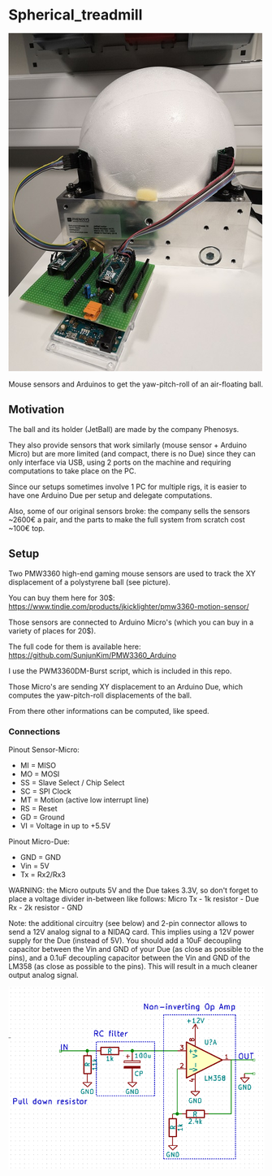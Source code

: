 # Spherical_treadmill

![picture](https://github.com/aphilip442/Spherical_treadmill/blob/master/spherical_treadmill.jpg)

Mouse sensors and Arduinos to get the yaw-pitch-roll of an air-floating ball.

## Motivation

The ball and its holder (JetBall) are made by the company Phenosys. 

They also provide sensors that work similarly (mouse sensor + Arduino Micro) but are more limited (and compact, there is no Due) since they can only interface via USB, using 2 ports on the machine and requiring computations to take place on the PC.

Since our setups sometimes involve 1 PC for multiple rigs, it is easier to have one Arduino Due per setup and delegate computations.

Also, some of our original sensors broke: the company sells the sensors ~2600€ a pair, and the parts to make the full system from scratch cost ~100€ top.

## Setup

Two PMW3360 high-end gaming mouse sensors are used to track the XY displacement of a polystyrene ball (see picture). 

You can buy them here for 30$: https://www.tindie.com/products/jkicklighter/pmw3360-motion-sensor/

Those sensors are connected to Arduino Micro's (which you can buy in a variety of places for 20$). 

The full code for them  is available here: https://github.com/SunjunKim/PMW3360_Arduino

I use the PWM3360DM-Burst script, which is included in this repo.

Those Micro's are sending XY displacement to an Arduino Due, which computes the yaw-pitch-roll displacements of the ball.

From there other informations can be computed, like speed.

### Connections

Pinout Sensor-Micro:
* MI = MISO
* MO = MOSI
* SS = Slave Select / Chip Select
* SC = SPI Clock
* MT = Motion (active low interrupt line)
* RS = Reset
* GD = Ground
* VI = Voltage in up to +5.5V

Pinout Micro-Due:
* GND = GND
* Vin = 5V
* Tx = Rx2/Rx3 

WARNING: the Micro outputs 5V and the Due takes 3.3V, so don't forget to place a voltage divider in-between like follows:
  Micro Tx - 1k resistor - Due Rx - 2k resistor - GND

Note: the additional circuitry (see below) and 2-pin connector allows to send a 12V analog signal to a NIDAQ card. This implies using a 12V power supply for the Due (instead of 5V).
You should add a 10uF decoupling capacitor between the Vin and GND of your Due (as close as possible to the pins), and a 0.1uF decoupling capacitor between the Vin and GND of the LM358 (as close as possible to the pins).
This will result in a much cleaner output analog signal.

![picture](https://github.com/aphilip442/Spherical_treadmill/blob/master/pwm_to_analog_circuit.png)